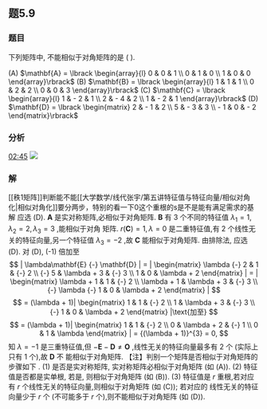 ## 题5.9
### 题目
下列矩阵中, 不能相似于对角矩阵的是 ( ).

(A) $\mathbf{A} = \lbrack  \begin{array}{l} 0 & 0 & 1 \\  0 & 1 & 0 \\  1 & 0 & 0 \end{array}\rbrack$ (B) $\mathbf{B} = \lbrack  \begin{array}{l} 1 & 1 & 1 \\  0 & 2 & 2 \\  0 & 0 & 3 \end{array}\rbrack$ (C) $\mathbf{C} = \lbrack  \begin{array}{l} 1 &  - 2 & 1 \\  2 &  - 4 & 2 \\  1 &  - 2 & 1 \end{array}\rbrack$ (D) $\mathbf{D} = \lbrack  \begin{matrix} 2 &  - 1 & 2 \\  5 &  - 3 & 3 \\   - 1 & 0 &  - 2 \end{matrix}\rbrack$
### 分析
[02:45](https://www.bilibili.com/video/BV1Ti421D727?p=45&t=165.006385#t=02:45.01) 
![](https://img.hwenyi.live/202406102013296.webp)
### 解
[[秩1矩阵]]判断能不能[[大学数学/线代张宇/第五讲特征值与特征向量/相似对角化|相似对角化]]要分两步，特别的看一下0这个重根的s是不是能有满足需求的基
解 应选 (D).
$\mathbf{A}$ 是实对称矩阵,必相似于对角矩阵. 
$\mathbf{B}$ 有 3 个不同的特征值 ${\lambda}_{1} = 1,{\lambda}_{2} = 2,{\lambda}_{3} = 3$ ,能相似于对角 矩阵.
$r( \mathbf{C} ) = 1,\lambda = 0$ 是二重特征值,有 2 个线性无关的特征向量,另一个特征值 ${\lambda}_{3} = {-} 2$ ,故 $\mathbf{C}$ 能相似于对角矩阵. 由排除法, 应选 (D).
对 (D), (-1) 倍加至
$$
| \lambda\mathbf{E} {-} \mathbf{D} | = | \begin{matrix} \lambda {-} 2 & 1 & {-} 2 \\  {-} 5 & \lambda + 3 & {-} 3 \\ 1 & 0 & \lambda + 2 \end{matrix} | = | \begin{matrix} \lambda + 1 & 1 & {-} 2 \\ \lambda + 1 & \lambda + 3 & {-} 3 \\  {-} \lambda {-} 1 & 0 & \lambda + 2 \end{matrix} |
$$
$$
= (\lambda + 1)| \begin{matrix} 1 & 1 & {-} 2 \\ 1 & \lambda + 3 & {-} 3 \\  {-} 1 & 0 & \lambda + 2 \end{matrix} |\text{加至}
$$
$$
= (\lambda + 1)| \begin{matrix} 1 & 1 & {-} 2 \\ 0 & \lambda + 2 & {-} 1 \\ 0 & 1 & \lambda \end{matrix} | = {(\lambda + 1)}^{3} = 0,
$$
知 $\lambda = {-} 1$ 是三重特征值,但 ${-} \mathbf{E} {-} \mathbf{D} {\neq} \mathbf{O}$ ,线性无关的特征向量最多有 2 个 (实际上只有 1 个),故 $\mathbf{D}$ 不 能相似于对角矩阵.
【注】判别一个矩阵是否相似于对角矩阵的步骤如下 .
(1) 是否是实对称矩阵, 实对称矩阵必相似于对角矩阵 (如 (A)).
(2) 特征值是否都是实单根, 若是, 则相似于对角矩阵 (如 (B)).
(3) 特征值是 $r$ 重根,若对应有 $r$ 个线性无关的特征向量,则相似于对角矩阵 (如 (C)); 若对应的 线性无关的特征向量少于 $r$ 个 (不可能多于 $r$ 个),则不能相似于对角矩阵 (如 (D)).